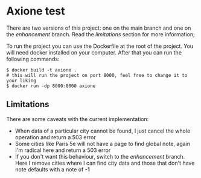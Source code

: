 # Axione test

There are two versions of this project: one on the main branch and one on the *enhancement* branch. Read the *limitations*
section for more information;

To run the project you can use the Dockerfile at the root of the project. You will need docker installed on your computer.
After that you can run the following commands:

```shell
$ docker build -t axione .
# this will run the project on port 8000, feel free to change it to your liking
$ docker run -dp 8000:8000 axione
```

## Limitations

There are some caveats with the current implementation:

- When data of a particular city cannot be found, I just cancel the whole operation and return a 503 error
- Some cities like Paris 5e will not have a page to find global note, again I'm radical here and return a 503 error
- If you don't want this behaviour, switch to the *enhancement* branch. Here I remove cities where I can find city data
  and those that don't have note defaults with a note of **-1**
